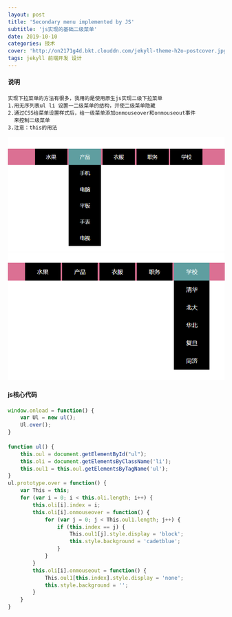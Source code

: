 ```yaml
---
layout: post
title: 'Secondary menu implemented by JS'
subtitle: 'js实现的基础二级菜单'
date: 2019-10-10
categories: 技术
cover: 'http://on2171g4d.bkt.clouddn.com/jekyll-theme-h2o-postcover.jpg'
tags: jekyll 前端开发 设计
---
```

#### 说明
    实现下拉菜单的方法有很多，我用的是使用原生js实现二级下拉菜单
    1.用无序列表ul li 设置一二级菜单的结构，并使二级菜单隐藏
    2.通过CSS给菜单设置样式后，给一级菜单添加onmouseover和onmouseout事件
      来控制二级菜单
    3.注意：this的用法
![](../images/two1.png)![](../images/two2.png)

#### js核心代码

``` js
window.onload = function() {
    var Ul = new ul();
    Ul.over();
}

function ul() {
    this.oul = document.getElementById("ul");
    this.oli = document.getElementsByClassName('li');
    this.oul1 = this.oul.getElementsByTagName('ul');
}
ul.prototype.over = function() {
    var This = this;
    for (var i = 0; i < this.oli.length; i++) {
        this.oli[i].index = i;
        this.oli[i].onmouseover = function() {
            for (var j = 0; j < This.oul1.length; j++) {
                if (this.index == j) {
                    This.oul1[j].style.display = 'block';
                    this.style.background = 'cadetblue';
                }
            }
        }
        this.oli[i].onmouseout = function() {
            This.oul1[this.index].style.display = 'none';
            this.style.background = '';
        }
    }
}
```

